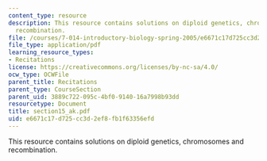 ```yaml
---
content_type: resource
description: This resource contains solutions on diploid genetics, chromosomes and
  recombination.
file: /courses/7-014-introductory-biology-spring-2005/e6671c17d725cc3d2ef8fb1f63356efd_section15_ak.pdf
file_type: application/pdf
learning_resource_types:
- Recitations
license: https://creativecommons.org/licenses/by-nc-sa/4.0/
ocw_type: OCWFile
parent_title: Recitations
parent_type: CourseSection
parent_uid: 3889c722-095c-4bf0-9140-16a7998b93dd
resourcetype: Document
title: section15_ak.pdf
uid: e6671c17-d725-cc3d-2ef8-fb1f63356efd
---
```

This resource contains solutions on diploid genetics, chromosomes and recombination.
